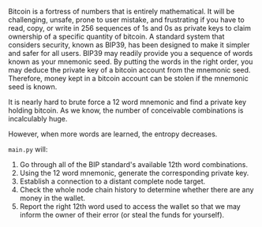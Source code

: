 Bitcoin is a fortress of numbers that is entirely mathematical. It will be challenging, unsafe, prone to user mistake, and frustrating if you have to read, copy, or write in 256 sequences of 1s and 0s as private keys to claim ownership of a specific quantity of bitcoin. A standard system that considers security, known as BIP39, has been designed to make it simpler and safer for all users. BIP39 may readily provide you a sequence of words known as your mnemonic seed. By putting the words in the right order, you may deduce the private key of a bitcoin account from the mnemonic seed. Therefore, money kept in a bitcoin account can be stolen if the mnemonic seed is known.

It is nearly hard to brute force a 12 word mnemonic and find a private key holding bitcoin. As we know, the number of conceivable combinations is incalculably huge.

However, when more words are learned, the entropy decreases.

`main.py` will:

1.  Go through all of the BIP standard's available 12th word combinations.
2.  Using the 12 word mnemonic, generate the corresponding private key.
3.  Establish a connection to a distant complete node target.
4.  Check the whole node chain history to determine whether there are any money in the wallet.
5.  Report the right 12th word used to access the wallet so that we may inform the owner of their error (or steal the funds for yourself).
